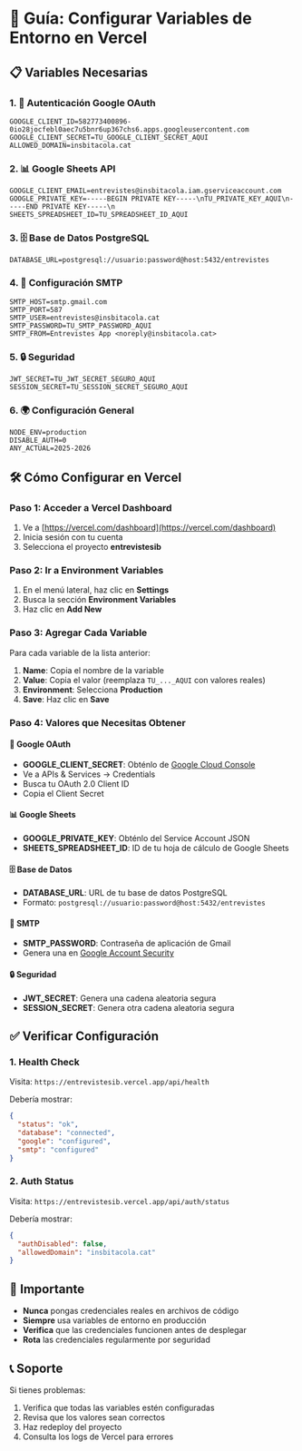 # 🔧 Guía: Configurar Variables de Entorno en Vercel

## 📋 Variables Necesarias

### 1. 🔑 **Autenticación Google OAuth**
```
GOOGLE_CLIENT_ID=582773400896-0io28jocfebl0aec7u5bnr6up367chs6.apps.googleusercontent.com
GOOGLE_CLIENT_SECRET=TU_GOOGLE_CLIENT_SECRET_AQUI
ALLOWED_DOMAIN=insbitacola.cat
```

### 2. 📊 **Google Sheets API**
```
GOOGLE_CLIENT_EMAIL=entrevistes@insbitacola.iam.gserviceaccount.com
GOOGLE_PRIVATE_KEY=-----BEGIN PRIVATE KEY-----\nTU_PRIVATE_KEY_AQUI\n-----END PRIVATE KEY-----\n
SHEETS_SPREADSHEET_ID=TU_SPREADSHEET_ID_AQUI
```

### 3. 🗄️ **Base de Datos PostgreSQL**
```
DATABASE_URL=postgresql://usuario:password@host:5432/entrevistes
```

### 4. 📧 **Configuración SMTP**
```
SMTP_HOST=smtp.gmail.com
SMTP_PORT=587
SMTP_USER=entrevistes@insbitacola.cat
SMTP_PASSWORD=TU_SMTP_PASSWORD_AQUI
SMTP_FROM=Entrevistes App <noreply@insbitacola.cat>
```

### 5. 🔒 **Seguridad**
```
JWT_SECRET=TU_JWT_SECRET_SEGURO_AQUI
SESSION_SECRET=TU_SESSION_SECRET_SEGURO_AQUI
```

### 6. 🌍 **Configuración General**
```
NODE_ENV=production
DISABLE_AUTH=0
ANY_ACTUAL=2025-2026
```

## 🛠️ Cómo Configurar en Vercel

### Paso 1: Acceder a Vercel Dashboard
1. Ve a [https://vercel.com/dashboard](https://vercel.com/dashboard)
2. Inicia sesión con tu cuenta
3. Selecciona el proyecto **entrevistesib**

### Paso 2: Ir a Environment Variables
1. En el menú lateral, haz clic en **Settings**
2. Busca la sección **Environment Variables**
3. Haz clic en **Add New**

### Paso 3: Agregar Cada Variable
Para cada variable de la lista anterior:

1. **Name**: Copia el nombre de la variable
2. **Value**: Copia el valor (reemplaza `TU_..._AQUI` con valores reales)
3. **Environment**: Selecciona **Production**
4. **Save**: Haz clic en **Save**

### Paso 4: Valores que Necesitas Obtener

#### 🔑 Google OAuth
- **GOOGLE_CLIENT_SECRET**: Obténlo de [Google Cloud Console](https://console.cloud.google.com)
- Ve a APIs & Services → Credentials
- Busca tu OAuth 2.0 Client ID
- Copia el Client Secret

#### 📊 Google Sheets
- **GOOGLE_PRIVATE_KEY**: Obténlo del Service Account JSON
- **SHEETS_SPREADSHEET_ID**: ID de tu hoja de cálculo de Google Sheets

#### 🗄️ Base de Datos
- **DATABASE_URL**: URL de tu base de datos PostgreSQL
- Formato: `postgresql://usuario:password@host:5432/entrevistes`

#### 📧 SMTP
- **SMTP_PASSWORD**: Contraseña de aplicación de Gmail
- Genera una en [Google Account Security](https://myaccount.google.com/security)

#### 🔒 Seguridad
- **JWT_SECRET**: Genera una cadena aleatoria segura
- **SESSION_SECRET**: Genera otra cadena aleatoria segura

## ✅ Verificar Configuración

### 1. Health Check
Visita: `https://entrevistesib.vercel.app/api/health`

Debería mostrar:
```json
{
  "status": "ok",
  "database": "connected",
  "google": "configured",
  "smtp": "configured"
}
```

### 2. Auth Status
Visita: `https://entrevistesib.vercel.app/api/auth/status`

Debería mostrar:
```json
{
  "authDisabled": false,
  "allowedDomain": "insbitacola.cat"
}
```

## 🚨 Importante

- **Nunca** pongas credenciales reales en archivos de código
- **Siempre** usa variables de entorno en producción
- **Verifica** que las credenciales funcionen antes de desplegar
- **Rota** las credenciales regularmente por seguridad

## 📞 Soporte

Si tienes problemas:
1. Verifica que todas las variables estén configuradas
2. Revisa que los valores sean correctos
3. Haz redeploy del proyecto
4. Consulta los logs de Vercel para errores
